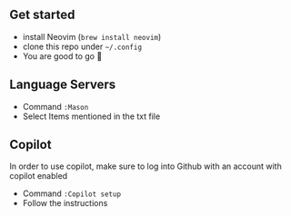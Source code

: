 ## Get started
- install Neovim (`brew install neovim`)
- clone this repo under `~/.config`
- You are good to go 🎉

## Language Servers
- Command `:Mason`
- Select Items mentioned in the txt file

## Copilot
In order to use copilot, make sure to log into Github with an account with copilot enabled
- Command `:Copilot setup`
- Follow the instructions 
